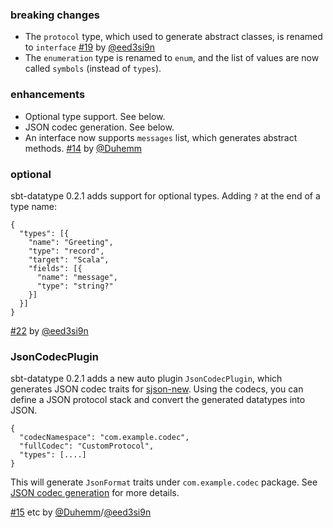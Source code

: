 
### breaking changes

- The `protocol` type, which used to generate abstract classes, is renamed to `interface` [#19][19] by [@eed3si9n][@eed3si9n]
- The `enumeration` type is renamed to `enum`, and the list of values are now called `symbols` (instead of `types`).

### enhancements

- Optional type support. See below.
- JSON codec generation. See below.
- An interface now supports `messages` list, which generates abstract methods. [#14][14] by [@Duhemm][@Duhemm]

### optional

sbt-datatype 0.2.1 adds support for optional types. Adding `?` at the end of a type name:

    {
      "types": [{
        "name": "Greeting",
        "type": "record",
        "target": "Scala",
        "fields": [{
          "name": "message",
          "type": "string?"
        }]
      }]
    }

[#22][22] by [@eed3si9n][@eed3si9n]

### JsonCodecPlugin

sbt-datatype 0.2.1 adds a new auto plugin `JsonCodecPlugin`, which generates JSON codec traits for [sjson-new][1].
Using the codecs, you can define a JSON protocol stack and convert the generated datatypes into JSON.

    {
      "codecNamespace": "com.example.codec",
      "fullCodec": "CustomProtocol",
      "types": [....]
    }

This will generate `JsonFormat` traits under `com.example.codec` package. See [JSON codec generation](http://www.scala-sbt.org/0.13/docs/Datatype.html#JSON+codec+generation) for more details.

[#15][15] etc by [@Duhemm][@Duhemm]/[@eed3si9n][@eed3si9n]

  [14]: https://github.com/sbt/sbt-datatype/pull/14
  [15]: https://github.com/sbt/sbt-datatype/pull/15
  [19]: https://github.com/sbt/sbt-datatype/pull/19
  [22]: https://github.com/sbt/sbt-datatype/pull/22
  [@eed3si9n]: https://github.com/eed3si9n
  [@jsuereth]: https://github.com/jsuereth
  [@dwijnand]: https://github.com/dwijnand
  [@Duhemm]: https://github.com/Duhemm
  [1]: https://github.com/eed3si9n/sjson-new
